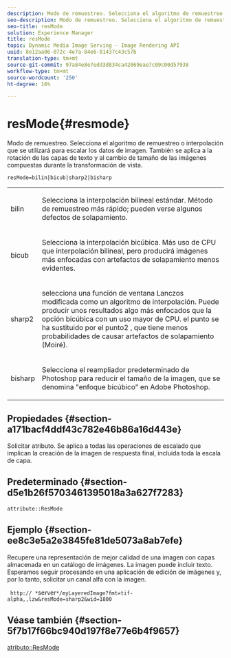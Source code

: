 ```yaml
---
description: Modo de remuestreo. Selecciona el algoritmo de remuestreo o interpolación que se utilizará para escalar los datos de imagen. También se aplica a la rotación de las capas de texto y al cambio de tamaño de las imágenes compuestas durante la transformación de vista.
seo-description: Modo de remuestreo. Selecciona el algoritmo de remuestreo o interpolación que se utilizará para escalar los datos de imagen. También se aplica a la rotación de las capas de texto y al cambio de tamaño de las imágenes compuestas durante la transformación de vista.
seo-title: resMode
solution: Experience Manager
title: resMode
topic: Dynamic Media Image Serving - Image Rendering API
uuid: 8e12aa06-072c-4e7a-84e6-01437c43c57b
translation-type: tm+mt
source-git-commit: 97a84e8e7edd3d834ca42069eae7c09c00d57938
workflow-type: tm+mt
source-wordcount: '250'
ht-degree: 16%

---
```



# resMode{#resmode}

Modo de remuestreo. Selecciona el algoritmo de remuestreo o interpolación que se utilizará para escalar los datos de imagen. También se aplica a la rotación de las capas de texto y al cambio de tamaño de las imágenes compuestas durante la transformación de vista.

`resMode=bilin|bicub|sharp2|bisharp`

<table id="table_FD658AC521E24EB9ADBB87F98549BC3B"> 
 <tbody> 
  <tr> 
   <td colname="col1"> <p> <span class="codeph"> bilin  </span> </p> </td> 
   <td colname="col2"> <p>Selecciona la interpolación bilineal estándar. Método de remuestreo más rápido; pueden verse algunos defectos de solapamiento. </p> </td> 
  </tr> 
  <tr> 
   <td colname="col1"> <p> <span class="codeph"> bicub  </span> </p> </td> 
   <td colname="col2"> <p>Selecciona la interpolación bicúbica. Más uso de CPU que interpolación bilineal, pero producirá imágenes más enfocadas con artefactos de solapamiento menos evidentes. </p> </td> 
  </tr> 
  <tr> 
   <td colname="col1"> <p> <span class="codeph"> sharp2  </span> </p> </td> 
   <td colname="col2"> <p>selecciona una función de ventana Lanczos modificada como un algoritmo de interpolación. Puede producir unos resultados algo más enfocados que la opción bicúbica con un uso mayor de CPU. <span class="codeph"> el punto  </span> se ha sustituido por el  <span class="codeph"> punto2  </span>, que tiene menos probabilidades de causar artefactos de solapamiento (Moiré). </p> </td> 
  </tr> 
  <tr> 
   <td colname="col1"> <p> <span class="codeph"> bisharp  </span> </p> </td> 
   <td colname="col2"> <p>Selecciona el reampliador predeterminado de Photoshop para reducir el tamaño de la imagen, que se denomina "enfoque bicúbico" en Adobe Photoshop. </p> </td> 
  </tr> 
 </tbody> 
</table>

## Propiedades {#section-a171bacf4ddf43c782e46b86a16d443e}

Solicitar atributo. Se aplica a todas las operaciones de escalado que implican la creación de la imagen de respuesta final, incluida toda la escala de capa.

## Predeterminado {#section-d5e1b26f5703461395018a3a627f7283}

`attribute::ResMode`

## Ejemplo {#section-ee8c3e5a2e3845fe81de5073a8ab7efe}

Recupere una representación de mejor calidad de una imagen con capas almacenada en un catálogo de imágenes. La imagen puede incluir texto. Esperamos seguir procesando en una aplicación de edición de imágenes y, por lo tanto, solicitar un canal alfa con la imagen.

` http:// *`server`*/myLayeredImage?fmt=tif-alpha,,lzw&resMode=sharp2&wid=1800`

## Véase también {#section-5f7b17f66bc940d197f8e77e6b4f9657}

[atributo::ResMode](../../../../../is-api/image-catalog/image-serving-api-ref/c-image-catalog-reference/c-attributes-reference/r-is-cat-resmode.md#reference-609095ef568743a086f28d87c54dafa2)
